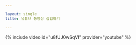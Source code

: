```yaml
---

layout: single
title: 유튜브 동영상 삽입하기

---
```


{% inciude video id="u8fUJ0wSqVI" provider="youtube" %}
